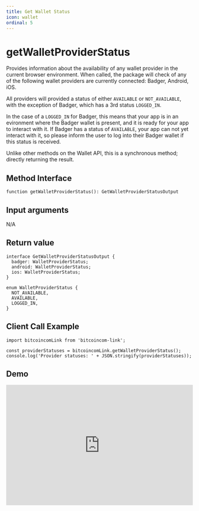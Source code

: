 ```yaml
---
title: Get Wallet Status
icon: wallet
ordinal: 5
---
```


# getWalletProviderStatus

Provides information about the availability of any wallet provider in the current browser environment. When called, the package will check of any of the following wallet providers are currently connected: Badger, Android, iOS.

All providers will provided a status of either `AVAILABLE` or `NOT_AVAILABLE`, with the exception of Badger, which has a 3rd status `LOGGED_IN`.

In the case of a `LOGGED_IN` for Badger, this means that your app is in an evironment where the Badger wallet is present, and it is ready for your app to interact with it. If Badger has a status of `AVAILABLE`, your app can not yet interact with it, so please inform the user to log into their Badger wallet if this status is received.

Unlike other methods on the Wallet API, this is a synchronous method; directly returning the result.

## Method Interface

```
function getWalletProviderStatus(): GetWalletProviderStatusOutput
```

## Input arguments

N/A

## Return value

```
interface GetWalletProviderStatusOutput {
  badger: WalletProviderStatus;
  android: WalletProviderStatus;
  ios: WalletProviderStatus;
}

enum WalletProviderStatus {
  NOT_AVAILABLE,
  AVAILABLE,
  LOGGED_IN,
}
```

## Client Call Example

```
import bitcoincomLink from 'bitcoincom-link';

const providerStatuses = bitcoincomLink.getWalletProviderStatus();
console.log('Provider statuses: ' + JSON.stringify(providerStatuses));
```

## Demo

<iframe height="325" style="width: 100%;" scrolling="no" title="Bitcoin.com Link - getAdgetWalletProviderStatus" src="https://codepen.io/nickfujita/embed/PoqjdRW?height=265&theme-id=dark&default-tab=js,result" frameborder="no" allowtransparency="true" allowfullscreen="true">
</iframe>
